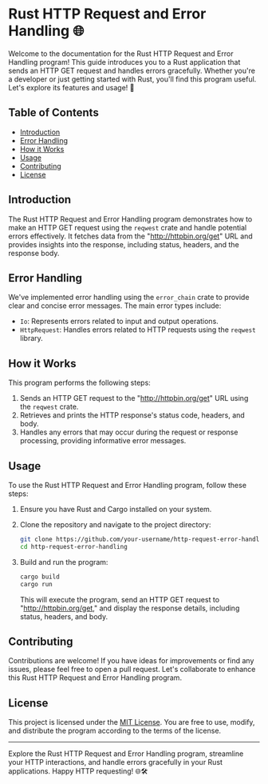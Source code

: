 # Rust HTTP Request and Error Handling 🌐

Welcome to the documentation for the Rust HTTP Request and Error Handling program! This guide introduces you to a Rust application that sends an HTTP GET request and handles errors gracefully. Whether you're a developer or just getting started with Rust, you'll find this program useful. Let's explore its features and usage! 🚀

## Table of Contents

- [Introduction](#introduction)
- [Error Handling](#error-handling)
- [How it Works](#how-it-works)
- [Usage](#usage)
- [Contributing](#contributing)
- [License](#license)

## Introduction

The Rust HTTP Request and Error Handling program demonstrates how to make an HTTP GET request using the `reqwest` crate and handle potential errors effectively. It fetches data from the "http://httpbin.org/get" URL and provides insights into the response, including status, headers, and the response body.

## Error Handling

We've implemented error handling using the `error_chain` crate to provide clear and concise error messages. The main error types include:

- `Io`: Represents errors related to input and output operations.
- `HttpRequest`: Handles errors related to HTTP requests using the `reqwest` library.

## How it Works

This program performs the following steps:

1. Sends an HTTP GET request to the "http://httpbin.org/get" URL using the `reqwest` crate.
2. Retrieves and prints the HTTP response's status code, headers, and body.
3. Handles any errors that may occur during the request or response processing, providing informative error messages.

## Usage

To use the Rust HTTP Request and Error Handling program, follow these steps:

1. Ensure you have Rust and Cargo installed on your system.

2. Clone the repository and navigate to the project directory:

   ```bash
   git clone https://github.com/your-username/http-request-error-handling.git
   cd http-request-error-handling
   ```

3. Build and run the program:

   ```bash
   cargo build
   cargo run
   ```

   This will execute the program, send an HTTP GET request to "http://httpbin.org/get," and display the response details, including status, headers, and body.

## Contributing

Contributions are welcome! If you have ideas for improvements or find any issues, please feel free to open a pull request. Let's collaborate to enhance this Rust HTTP Request and Error Handling program.

## License

This project is licensed under the [MIT License](LICENSE). You are free to use, modify, and distribute the program according to the terms of the license.

---

Explore the Rust HTTP Request and Error Handling program, streamline your HTTP interactions, and handle errors gracefully in your Rust applications. Happy HTTP requesting! 🌐🛠
